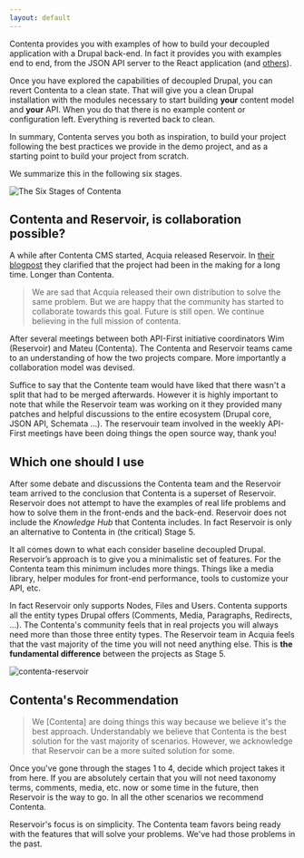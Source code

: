 ```yaml
---
layout: default
---
```

Contenta provides you with examples of how to build your decoupled application
with a Drupal back-end. In fact it provides you with examples end to end, from
the JSON API server to the React
application (and [others](https://github.com/contentacms)).

Once you have explored the capabilities of decoupled Drupal, you can revert
Contenta to a clean state. That will give you a clean Drupal installation with
the modules necessary to start building **your** content model and **your** API.
When you do that there is no example content or configuration left. Everything
is reverted back to clean.

In summary, Contenta serves you both as inspiration, to build your project
following the best practices we provide in the demo project, and as a starting
point to build your project from scratch.

We summarize this in the following six stages.

![The Six Stages of Contenta](/assets/images/six-stages.jpg)

## Contenta and Reservoir, is collaboration possible?

A while after Contenta CMS started, Acquia released Reservoir. In [their blogpost](https://dev.acquia.com/blog/introducing-reservoir-a-distribution-for-decoupling-drupal/19/06/2017/18296)
they clarified that the project had been in the making for a long time. Longer
than Contenta.

> We are sad that Acquia released their own distribution to solve the same problem. But we are happy that the community has started to collaborate towards this goal. Future is still open. We continue believing in the full mission of contenta.

After several meetings between both API-First initiative
coordinators Wim (Reservoir) and Mateu (Contenta). The Contenta and Reservoir
teams came to an understanding of how the two projects compare. More importantly
a collaboration model was devised.

Suffice to say that the Contente team would have liked that there wasn't a split
that had to be merged afterwards. However it is highly important to note that
while the Reservoir team was working on it they provided many patches and
helpful discussions to the entire ecosystem (Drupal core, JSON API, Schemata ...). The reservouir team
involved in the weekly API-First meetings have been doing things the open source way, thank you!

## Which one should I use

After some debate and discussions the Contenta team and the Reservoir team
arrived to the conclusion that Contenta is a superset of Reservoir. Reservoir
does not attempt to have the examples of real life problems and how to solve
them in the front-ends and the back-end. Reservoir does not include the
_Knowledge Hub_ that Contenta includes. In fact Reservoir is only an alternative
to Contenta in (the critical) Stage 5.

It all comes down to what each consider baseline decoupled Drupal. Reservoir’s
approach is to give you a minimalistic set of features. For the Contenta team
this minimum includes more things. Things like a media library, helper modules
for front-end performance, tools to customize your API, etc.

In fact Reservoir only supports Nodes, Files and Users. Contenta supports all
the entity types Drupal offers (Comments, Media, Paragraphs, Redirects, …). The
Contenta's community feels that in real projects you will always need more than
those three entity types. The Reservoir team in Acquia feels that the vast
majority of the time you will not need anything else. This is **the fundamental
difference** between the projects as Stage 5.

![contenta-reservoir](/assets/images/contenta-reservoir.png)

## Contenta's Recommendation

> We [Contenta] are doing things this way because we believe it's the best
> approach. Understandably we believe that Contenta is the best solution for the
> vast majority of scenarios. However, we acknowledge that Reservoir can be a
> more suited solution for some.

Once you've gone through the stages 1 to 4, decide which project takes it from
here. If you are absolutely certain that you will not need taxonomy terms,
comments, media, etc. now or some time in the future, then Reservoir is the way
to go. In all the other scenarios we recommend Contenta.

Reservoir's focus is on simplicity. The Contenta team favors being ready with
the features that will solve your problems. We've had those problems in the
past.
